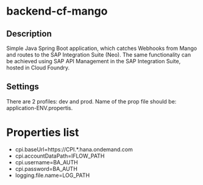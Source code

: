 # backend-cf-mango

## Description
Simple Java Spring Boot application, which catches Webhooks from Mango and routes to the SAP Integration Suite (Neo).
The same functionality can be achieved using SAP API Management in the SAP Integration Suite, hosted in Cloud Foundry.

## Settings
There are 2 profiles: dev and prod.
Name of the prop file should be: application-ENV.propertis.

# Properties list
- cpi.baseUrl=https://CPI.*.hana.ondemand.com
- cpi.accountDataPath=IFLOW_PATH
- cpi.username=BA_AUTH
- cpi.password=BA_AUTH
- logging.file.name=LOG_PATH



